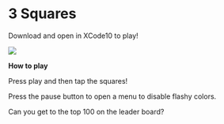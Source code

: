 # 3 Squares

Download and open in XCode10 to play!

![](https://lh3.googleusercontent.com/OasZ1aayhP_KP5nj-VWwJfeUTmgQViuCW_ERNDuRaJWf0cJf0joETogiTypM39S8JPL4q0kts08)

**How to play**

Press play and then tap the squares!

Press the pause button to open a menu to disable flashy colors.

Can you get to the top 100 on the leader board?
